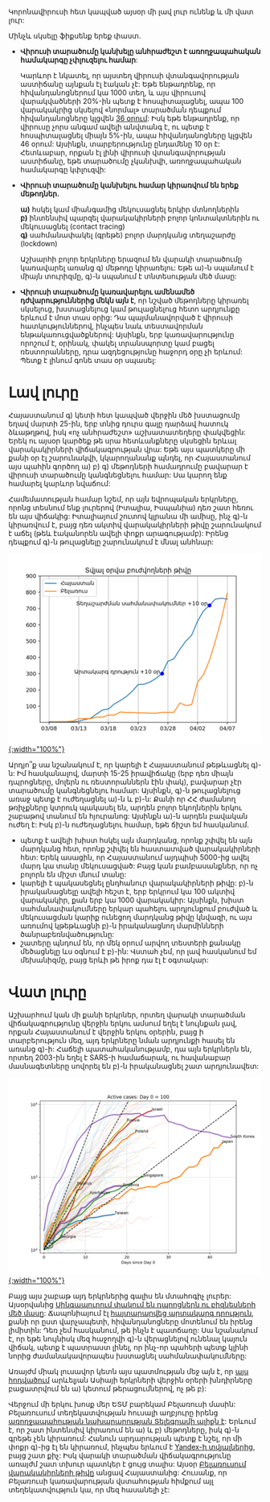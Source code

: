 

Կորոնավիրուսի հետ կապված այսօր մի լավ լուր ունենք և մի վատ լուր: 

Մինչև սկսելը ֆիքսենք երեք փաստ․

+ **Վիրուսի տարածումը կանխելը անհրաժեշտ է առողջապահական համակարգը չփլուզելու համար**: 
  
  Կարևոր է նկատել, որ այստեղ վիրուսի վտանգավորության աստիճանը այնքան էլ էական չէ: Եթե ենթադրենք, որ հիվանդանոցներում կա 1000 տեղ, և այս վիրուսով վարակվածների 20%-ին պետք է հոսպիտալացնել, ապա 100 վարակակրից սկսելով «նորմալ» տարածման դեպքում հիվանդանոցները կլցվեն [36 օրում](https://gabgoh.github.io/COVID/index.html?CFR=0.02&D_hospital_lag=5&D_incbation=5.2&D_infectious=2.9&D_recovery_mild=11.1&D_recovery_severe=28.6&I0=100&InterventionAmt=0.33333333333333337&InterventionTime=141.06666666666666&P_SEVERE=0.2&R0=2.2&Time_to_death=32&logN=16.07): Իսկ եթե ենթադրենք, որ վիրուսը չորս անգամ ավելի անվտանգ է, ու պետք է հոսպիտալացնել միայն 5%-ին, ապա հիվանդանոցները կլցվեն 46 օրում: Այսինքն, տարբերությունը ընդամենը 10 օր է: Հետևաբար, որքան էլ լինի վիրուսի վտանգավորության աստիճանը, եթե տարածումը չկանխվի, առողջապահական համակարգը կփլուզվի:

+ **Վիրուսի տարածումը կանխելու համար կիրառվում են երեք մեթոդներ․**

  **ա)** հսկել կամ միանգամից մեկուսացնել երկիր մտնողներին   
  **բ)** ինտենսիվ պարզել վարակակիրների բոլոր կոնտակտներին ու մեկուսացնել (contact tracing)  
  **գ)** սահմանափակել (գրեթե) բոլոր մարդկանց տեղաշարժը (lockdown)  
  
  Աշխարհի բոլոր երկրները երազում են վարակի տարածումը կառավարել առանց գ) մեթոդը կիրառելու: Եթե ա)-ն սպանում է միայն տուրիզմը, գ)-ն սպանում է տնտեսության մեծ մասը:

+ **Վիրուսի տարածումը կառավարելու ամենամեծ դժվարություններից մեկն այն է**, որ նշված մեթոդները կիրառել սկսելուց, խստացնելուց կամ թուլացնելուց հետո արդյունքը երևում է մոտ տաս օրից: Դա պայմանավորված է վիրուսի հատկություններով, ինչպես նաև տեստավորման ենթակառուցվածքներով: Այսինքն, երբ կառավարությունը որոշում է, օրինակ, փակել տրանսպորտը կամ բացել ռեստորանները, դրա ազդեցությունը հաջորդ օրը չի երևում: Պետք է լինում գոնե տաս օր սպասել: 

# Լավ լուրը

Հայաստանում գ) կետի հետ կապված վերջին մեծ խստացումը եղավ մարտի 25-ին, երբ տնից դուրս գալը դարձավ հատուկ ձևաթղթով, իսկ «ոչ անհրաժեշտ» աշխատատեղերը փակվեցին: Երեկ ու այսօր կարծեք թե սրա հետևանքները սկսեցին երևալ վարակակիրների վիճակագրության վրա: Եթե այս պատկերը մի քանի օր էլ շարունակվի, կկարողանանք պնդել, որ Հայաստանում այս պահին գործող ա) բ) գ) մեթոդների համադրումը բավարար է վիրուսի տարածումը կանգնեցնելու համար: Սա կարող ենք համարել կարևոր նվաճում: 

Համեմատության համար նշեմ, որ այն եվրոպական երկրները, որոնց տեսնում ենք լուրերով (Իտալիա, Իսպանիա) դեռ շատ հեռու են այս վիճակից: Իտալիայում շուտով կլրանա մի ամիսը, ինչ գ)-ն կիրառվում է, բայց դեռ ակտիվ վարակակիրների թիվը շարունակում է աճել (թեև էականորեն ավելի փոքր արագությամբ): Իրենց դեպքում գ)-ն թուլացնելը շարունակում է մնալ անհնար: 

[![COVID-19 active cases in Armenia and Belarus](/images/arm-bel-april7.png){:width="100%"}](/images/arm-bel-april7.png)

Արդյո՞ք սա նշանակում է, որ կարելի է Հայաստանում թեթևացնել գ)-ն: Իմ հասկանալով, մարտի 15-25 իրավիճակը (երբ դեռ միայն դպրոցները, մոլերն ու ռեստորաններն էին փակ), բավարար չէր տարածումը կանգնեցնելու համար: Այսինքն, գ)-ն թուլացնելուց առաջ պետք է ուժեղացնել ա)-ն և բ)-ն: Քանի որ ՀՀ ժամանող թռիչքները կտրուկ պակասել են, արդեն բոլոր եկողներին երկու շաբաթով տանում են հյուրանոց: Այսինքն ա)-ն արդեն բավական ուժեղ է: Իսկ բ)-ն ուժեղացնելու համար, եթե ճիշտ եմ հասկանում. 
+ պետք է ավելի խիստ հսկել այն մարդկանց, որոնք շփվել են այն մարդկանց հետ, որոնք շփվել են հաստատված վարակակիրների հետ: Երեկ ասացին, որ Հայաստանում այդպիսի 5000-ից ավել մարդ կա տանը մեկուսացված: Բայց կան բամբասանքներ, որ ոչ բոլորն են միշտ մնում տանը:
+ կարելի է պակասեցնել ընդհանուր վարակակիրների թիվը: բ)-ն իրականացնելը ավելի հեշտ է, երբ երկրում կա 100 ակտիվ վարակակիր, քան երբ կա 1000 վարակակիր: Այսինքն, խիստ սահմանափակումները երկար պահելու արդյունքում բուժված և մեկուսացման կարիք ունեցող մարդկանց թիվը կնվազի, ու այս առումով կթեթևացնի բ)-ն իրականացնող մարմինների ծանրաբեռնվածությունը:
+ շատերը պնդում են, որ մեկ օրում արվող տեստերի քանակը մեծացնելը ևս օգնում է բ)-ին: Վստահ չեմ, որ լավ հասկանում եմ մեխանիզմը, բայց երևի թե իրոք դա էլ է օգտակար:

# Վատ լուրը

Աշխարհում կան մի քանի երկրներ, որտեղ վարակի տարածման վիճակագրությունը վերջին երկու ամսում եղել է նույնքան լավ, որքան Հայաստանում է վերջին երկու օրերին, բայց ի տարբերություն մեզ, այդ երկրները նման արդյունքի հասել են առանց գ)-ի: Հաճելի պատահականությամբ, դա այն երկրներն են, որտեղ 2003-ին եղել է SARS-ի համաճարակ, ու հավանաբար մասնագետները սովորել են բ)-ն իրականացնել շատ արդյունավետ:

[![COVID-19 active cases](/images/covid-logchart-april7.png){:width="100%"}](/images/covid-logchart-april7.png)

Բայց այս շաբաթ այդ երկրներից գալիս են մտահոգիչ լուրեր: Այսօրվանից [Սինգապուրում փակում են դպրոցներն ու բիզնեսների մեծ մասը](https://www.nst.com.my/world/world/2020/04/582116/dead-city-singapore-enters-month-long-lockdown): Ճապոնիայում էլ [հայտարարվեց արտակարգ դրություն](https://www.bloomberg.com/news/articles/2020-04-07/japan-s-abe-declares-state-of-emergency-over-coronavirus), քանի որ ըստ վարչապետի, հիվանդանոցները մոտենում են իրենց լիմիտին: Դեռ չեմ հասկանում, թե ինչն է պատճառը: Սա նշանակում է, որ եթե նույնիսկ մեզ հաջողվի գ)-ն վերացնելով ունենալ կայուն վիճակ, պետք է պատրաստ լինել, որ ինչ-որ պահերի պետք կլինի նորից ժամանակավորապես խստացնել սահմանափակումները:

Առայժմ միակ լուսավոր կետն այս պատմության մեջ այն է, որ [այս հոդվածում](https://www.wired.com/story/the-asian-countries-that-beat-covid-19-have-to-do-it-again/) արևելյան Ասիայի երկրների վերջին օրերի խնդիրները բացատրվում են ա) կետում թերացումներով, ոչ թե բ): 

Վերջում մի երկու խոսք մեր ԵՏՄ բարեկամ Բելառուսի մասին: Բելառուսում տեղեկատվության հուսալի աղբյուրը իրենց [առողջապահության նախարարության Տելեգրամի ալիքն է](https://t.me/minzdravbelarus): Երևում է, որ շատ ինտենսիվ կիրառում են ա) և բ) մեթոդները, իսկ գ)-ն գրեթե չեն կիրառում: Հանուն արդարության պետք է նշել, որ մի փոքր գ)-ից էլ են կիրառում, ինչպես երևում է [Yandex-ի տվյալներից](https://yandex.ru/maps/covid19/isolation?ll=41.775580%2C54.894027&z=3), բայց շատ քիչ: Իսկ վարակի տարածման վիճակագրությունը առայժմ շատ տխուր պատկեր է ցույց տալիս: Այսօր [Բելառուսում վարակակիրների թիվը](http://stopcovid.belta.by/) անցավ Հայաստանից: Հուսանք, որ Բելառուսի կառավարության վստահության հիմքում այլ տեղեկատվություն կա, որ մեզ հասանելի չէ:
